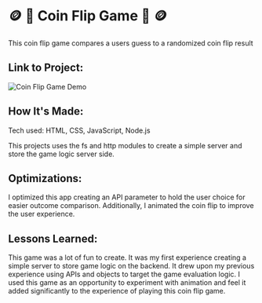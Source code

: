 # 🪙 💫 Coin Flip Game 💫 🪙


This coin flip game compares a users guess to a randomized coin flip result

## Link to Project: 

![Coin Flip Game Demo](https://github.com/cat-goncalves/node-coin-flip-bootcamp/blob/answer/css/img/coin-flip-demo.gif?raw=true)

## How It's Made:
Tech used: HTML, CSS, JavaScript, Node.js

This projects uses the fs and http modules to create a simple server and store the game logic server side.


## Optimizations:
I optimized this app creating an API parameter to hold the user choice for easier outcome comparison. Additionally, I animated the coin flip to improve the user experience.


## Lessons Learned:
This game was a lot of fun to create. It was my first experience creating a simple server to store game logic on the backend. It drew upon my previous experience using APIs and objects to target the game evaluation logic. I used this game as an opportunity to experiment with animation and feel it added significantly to the experience of playing this coin flip game.
